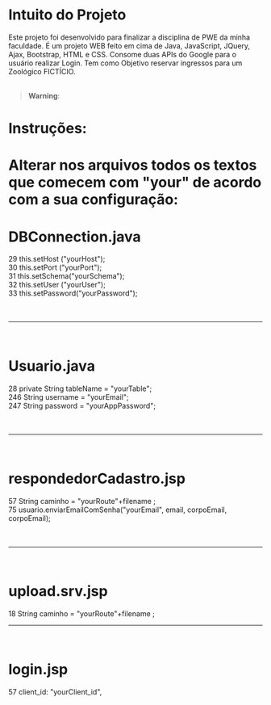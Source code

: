 # Intuito do Projeto

Este projeto foi desenvolvido para finalizar a disciplina de PWE da minha faculdade.
É um projeto WEB feito em cima de Java, JavaScript, JQuery, Ajax, Bootstrap, HTML e CSS.
Consome duas APIs do Google para o usuário realizar Login.
Tem como Objetivo reservar ingressos para um Zoológico FICTÍCIO.
<br/>
<br/>
> **Warning**:

# Instruções:

# Alterar nos arquivos todos os textos que comecem com "your" de acordo com a sua configuração:


# DBConnection.java

 29 this.setHost	("yourHost");<br/>
 30 this.setPort	("yourPort");<br/>
 31 this.setSchema("yourSchema");<br/>
 32 this.setUser	("yourUser");<br/>
 33 this.setPassword("yourPassword");<br/>
 <br/><br/>
_______________________________________________________________________________________________
 <br/>
 
# Usuario.java <br/>

 28      private String tableName	= "yourTable";<br/> 
 246 		String username = "yourEmail";<br/>
 247 	 	String password = "yourAppPassword";<br/>
<br/><br/>

________________________________________________________________________________________________
<br/>

# respondedorCadastro.jsp<br/>

 57 String caminho = "yourRoute"+filename ;<br/>
 75 usuario.enviarEmailComSenha("yourEmail", email, corpoEmail, corpoEmail);<br/>
<br/><br/>

________________________________________________________________________________________________
<br/>

# upload.srv.jsp<br/>

 18 String caminho = "yourRoute"+filename ;
<br/>
________________________________________________________________________________________________
<br/>

# login.jsp<br/>

 57 client_id: "yourClient_id",
<br/>

